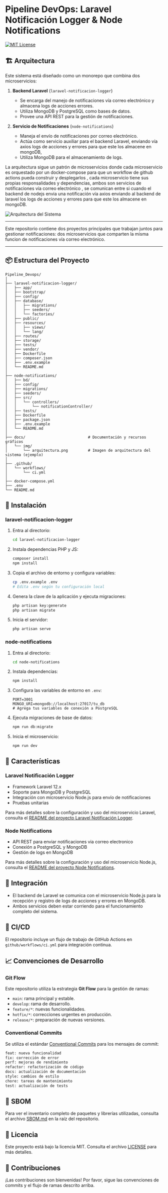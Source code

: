 # Pipeline DevOps: Laravel Notificación Logger & Node Notifications

[![MIT License](https://img.shields.io/badge/license-MIT-blue.svg)](LICENSE)

## 🏗️ Arquitectura

Este sistema está diseñado como un monorepo que combina dos microservicios:

1. **Backend Laravel** (`laravel-notificacion-logger`)
   - Se encarga del manejo de notificaciones vía correo electrónico y almacena logs de acciones errores.
   - Utiliza MongoDB y PostgreSQL como bases de datos.
   - Provee una API REST para la gestión de notificaciones.

2. **Servicio de Notificaciones** (`node-notifications`)
   - Maneja el envío de notificaciones por correo electrónico.
   - Actúa como servicio auxiliar para el backend Laravel, enviando vía axios logs de acciones y errores para que este los almacene en mongoDB,
   - Utiliza MongoDB para el almacenamiento de logs.

La arquitectura sigue un patrón de microservicios donde cada microservicio es orquestado por un docker-compose para que un workflow de github actions pueda construir y desplegarlos , cada microservicio tiene sus propias responsalidades y dependencias, ambos son servicios de notificaciones vía correo electrónico , se comunican entre si cuando el backend de nodejs envia una notificación vía axios enviando al backend de laravel los logs de acciones y errores para que este los almacene en mongoDB.

![Arquitectura del Sistema](docs/img/arquitectura-devops.png)

---

Este repositorio contiene dos proyectos principales que trabajan juntos para gestionar notificaciones: dos microservicios que comparten la misma funcion de notificaciones vía correo electrónico.

---

## 📦 Estructura del Proyecto

```
Pipeline_Devops/
│
├── laravel-notificacion-logger/
│   ├── app/
│   ├── bootstrap/
│   ├── config/
│   ├── database/
│   │   ├── migrations/
│   │   ├── seeders/
│   │   └── factories/
│   ├── public/
│   ├── resources/
│   │   ├── views/
│   │   └── lang/
│   ├── routes/
│   ├── storage/
│   ├── tests/
│   ├── vendor/
│   ├── Dockerfile
│   ├── composer.json
│   ├── .env.example
│   └── README.md
│
├── node-notifications/
│   ├── bd/
│   ├── config/
│   ├── migrations/
│   ├── seeders/
│   ├── src/
│   │   └── controllers/
│   │       └── notificationController/
│   ├── tests/
│   ├── Dockerfile
│   ├── package.json
│   ├── .env.example
│   └── README.md
│
├── docs/                            # Documentación y recursos gráficos
│   └── img/
│       └── arquitectura.png         # Imagen de arquitectura del sistema (ejemplo)
│
├── .github/
│   └── workflows/
│       └── ci.yml
│
├── docker-compose.yml
├── .env
└── README.md
```

## 🚀 Instalación

### laravel-notificacion-logger

1. Entra al directorio:

   ```sh
   cd laravel-notificacion-logger
   ```

2. Instala dependencias PHP y JS:

   ```sh
   composer install
   npm install
   ```

3. Copia el archivo de entorno y configura variables:

   ```sh
   cp .env.example .env
   # Edita .env según tu configuración local
   ```

4. Genera la clave de la aplicación y ejecuta migraciones:

   ```sh
   php artisan key:generate
   php artisan migrate
   ```

5. Inicia el servidor:

   ```sh
   php artisan serve
   ```

### node-notifications

1. Entra al directorio:

   ```sh
   cd node-notifications
   ```

2. Instala dependencias:

   ```sh
   npm install
   ```

3. Configura las variables de entorno en `.env`:

   ```
   PORT=3001
   MONGO_URI=mongodb://localhost:27017/tu_db
   # Agrega tus variables de conexión a PostgreSQL
   ```

4. Ejecuta migraciones de base de datos:

   ```sh
   npm run db:migrate
   ```

5. Inicia el microservicio:

   ```sh
   npm run dev
   ```

## 🔧 Características

### Laravel Notificación Logger
- Framework Laravel 12.x
- Soporte para MongoDB y PostgreSQL
- Integración con microservicio Node.js para envío de notificaciones
- Pruebas unitarias

Para más detalles sobre la configuración y uso del microservicio Laravel, consulta el [README del proyecto Laravel Notificación Logger](laravel-notificacion-logger/README.md).

### Node Notifications
- API REST para enviar notificaciones via correo electronico
- Conexión a PostgreSQL y MongoDB
- Gestión de logs en MongoDB

Para más detalles sobre la configuración y uso del microservicio Node.js, consulta el [README del proyecto Node Notifications](node-notifications/README.md).

## 🔗 Integración

- El backend de Laravel se comunica con el microservicio Node.js para la recepción y registro de logs de acciones y errores en MongoDB.
- Ambos servicios deben estar corriendo para el funcionamiento completo del sistema.

## 🔄 CI/CD

El repositorio incluye un flujo de trabajo de GitHub Actions en `github/workflows/ci.yml` para integración continua.

## 📈 Convenciones de Desarrollo

### Git Flow

Este repositorio utiliza la estrategia **Git Flow** para la gestión de ramas:

- `main`: rama principal y estable.
- `develop`: rama de desarrollo.
- `feature/*`: nuevas funcionalidades.
- `hotfix/*`: correcciones urgentes en producción.
- `release/*`: preparación de nuevas versiones.

### Conventional Commits

Se utiliza el estándar [Conventional Commits](https://www.conventionalcommits.org/) para los mensajes de commit:

```bash
feat: nueva funcionalidad
fix: corrección de error
perf: mejoras de rendimiento
refactor: refactorización de código
docs: actualización de documentación
style: cambios de estilo
chore: tareas de mantenimiento
test: actualización de tests
```

## 📄 SBOM

Para ver el inventario completo de paquetes y librerías utilizadas, consulta el archivo [SBOM.md](SBOM.md) en la raíz del repositorio.

## 📄 Licencia

Este proyecto está bajo la licencia MIT. Consulta el archivo [LICENSE](LICENSE) para más detalles.

## 🤝 Contribuciones

¡Las contribuciones son bienvenidas! Por favor, sigue las convenciones de commits y el flujo de ramas descrito arriba.
